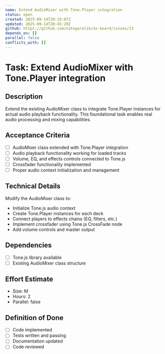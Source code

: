 ```yaml
---
name: Extend AudioMixer with Tone.Player integration
status: open
created: 2025-09-14T20:19:07Z
updated: 2025-09-14T20:45:29Z
github: https://github.com/nategarelik/ox-board/issues/13
depends_on: []
parallel: false
conflicts_with: []
---
```


# Task: Extend AudioMixer with Tone.Player integration

## Description
Extend the existing AudioMixer class to integrate Tone.Player instances for actual audio playback functionality. This foundational task enables real audio processing and mixing capabilities.

## Acceptance Criteria
- [ ] AudioMixer class extended with Tone.Player integration
- [ ] Audio playback functionality working for loaded tracks
- [ ] Volume, EQ, and effects controls connected to Tone.js
- [ ] Crossfader functionality implemented
- [ ] Proper audio context initialization and management

## Technical Details
Modify the AudioMixer class to:
- Initialize Tone.js audio context
- Create Tone.Player instances for each deck
- Connect players to effects chains (EQ, filters, etc.)
- Implement crossfader using Tone.js CrossFade node
- Add volume controls and master output

## Dependencies
- [ ] Tone.js library available
- [ ] Existing AudioMixer class structure

## Effort Estimate
- Size: M
- Hours: 2
- Parallel: false

## Definition of Done
- [ ] Code implemented
- [ ] Tests written and passing
- [ ] Documentation updated
- [ ] Code reviewed

